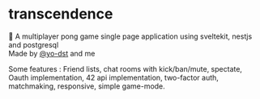 # transcendence

🏓 A multiplayer pong game single page application using sveltekit, nestjs and postgresql  
Made by [@yo-dst](https://github.com/yo-dst) and me

Some features : Friend lists, chat rooms with kick/ban/mute, spectate, Oauth implementation, 42 api implementation, two-factor auth, matchmaking, responsive, simple game-mode.
